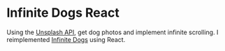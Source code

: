 # Infinite Dogs React

Using the [Unsplash API](https://github.com/hseoy/unsplash-api), get dog photos and implement infinite scrolling. I reimplemented [Infinite Dogs](https://github.com/hseoy/infinite-dogs) using React.

